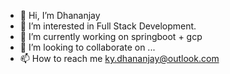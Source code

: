 - 👋 Hi, I’m Dhananjay
- 👀 I’m interested in Full Stack Development.
- 🌱 I’m currently working on springboot + gcp
- 💞️ I’m looking to collaborate on ...
- 📫 How to reach me ky.dhananjay@outlook.com

<!---
djvu16/djvu16 is a ✨ special ✨ repository because its `README.md` (this file) appears on your GitHub profile.
You can click the Preview link to take a look at your changes.
--->
